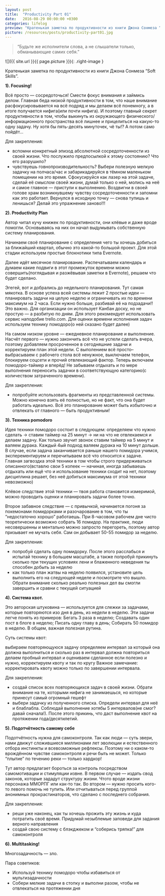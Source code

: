```yaml
---
layout: post
title:  "Productivity Part 01"
date:   2016-08-29 00:00:00 +0300
categories: lifelog
preview: "Кратенькая заметка по продуктивности из книги Джона Сонмеза “Soft Skills”. 1). Focusing! Всё просто — сосредоточься! Смести фокус внимания и займись делом. Главная беда низкой продуктивности в том, что наше внимание расфокусировывается на всё подряд и мы делаем всё понемногу, а в итоге получается нифига(или почти нифига). И поэтому главный секрет продуктивности в том, чтобы выкинуть из окружающего физического/информационного пространства всё лишнее и прицелиться на какую-то одну задачу. Ну хотя бы пять-десять минуточек, чё ты!? А потом само пойдёт…"
picture: /resources/posts/productivity-part01.jpg
---
```


> “Будьте же исполнители слова, а не слышатели только, обманывающие самих себя.”

![]({{ site.url }}{{ page.picture }}){: .right-image }

Кратенькая заметка по продуктивности из книги Джона Сонмеза “Soft Skills”.

**1). Focusing!**

Всё просто — сосредоточься! Смести фокус внимания и займись делом. Главная беда низкой продуктивности в том, что наше внимание расфокусировывается на всё подряд и мы делаем всё понемногу, а в итоге получается нифига(или почти нифига). И поэтому главный секрет продуктивности в том, чтобы выкинуть из окружающего физического/информационного пространства всё лишнее и прицелиться на какую-то одну задачу. Ну хотя бы пять-десять минуточек, чё ты!? А потом само пойдёт…

Для закрепления:

+ вспомни конкретный эпизод абсолютной сосредоточенности из своей жизни. Что послужило предпосылкой к этому состоянию? Что его разрушило?
+ чувствуешь говнопроизводительность? Выбери полезную мелкую задачку на полчаса/час и забарикадируйся в тёмном маленьком помещении на это время. Сфокусируйся как лазер на этой задаче, сделай её смыслом своей жизни, думай только о ней, молись на неё и самое главное — приступи к выполнению. Воздвигни в своей голове храм возникнувшему чувству сосредоточенности и запомни как это работает. Вернулся в исходную точку — снова тупишь и ленишься? Делай это упражнение заново!!!

**2). Productivity Plan**

Автор читал кучу книжек по продуктивности, они клёвые и даже вроде помогли. Основываясь на них он начал выдумывать собственную систему планирования.

Начинаем своё планирование с определения чего ты хочешь добиться за ближайший квартал, обычно это какой-то большой проект. Для этой стадии  используем простые блокнотики типа Evernote.

Далее идёт месячное планирование. Распечатываем календарь и думаем какие подвиги в этот промежуток времени можно совершить(поглядывая и разжёвывая заметки в Evernote), решаем что будет сделано.

Эгегей, вот и добрались до недельного планирования. Тут самая мякотка. В основе успеха всей системы лежит 2 простые идеи — планировать задачи на целую неделю и ограничивать их по времени максимум на 2 часа. Если нужно больше, разбивай её на подзадачи!! Это важно. Для организации он использует Канбан доску, но не простую — а разбитую по дням. Для этого рекомендует использовать сервис наподобие trello.com. Для оценки времени исполнения задач используем технику помодоро(о ней сказано будет далее)

На самом низком уровне — ежедневное планирование и выполнение. Насчёт первого —  нужно закончить всё что не успели сделать вчера, поэтому добавляем просроченное в сегодняшние задачи и корректируем план этой недели. С выполением всё просто–  выбрасываем с рабочего стола всё ненужное, выключаем телефон, блокируем соцсети и прочий отвлекающий фактор. Теперь включаем помодоро-таймер и вперёд! Не забываем отдыхать и по мере выполнения переносить задачки в соответствующую категорию(с количеством затраченного времени).

Для закрепления:

+ попробуйте использовать фрагменты из представленной системы. Можно конечно взять её полностью, но не факт, что она будет работать идеально. Всё это планирование может быть избыточно и отвлекать от главного — быть продуктивным!

**3). Техника pomodoro**

Идея техники помодоро состоит в следующем: определяем что нужно сделать -> ставим таймер на 25 минут -> ни на что не отвлекаемся и делаем задачу. Как только звучит звонок ставим таймер на 5 минут и валяем дурака. Каждый 4ый подход валяем дурака на 10 минут дольше. В случае, если задача заканчивается раньше нашего помидора учимся, эксперементируем и перечитываем всё что относится к задаче. Главная загвоздка этой техники в том чтобы строго придерживаться описанного(вставлю свои 5 копеек — начиная, иногда забываешь отдыхать или ещё что и использование техники сходит на нет, поэтому дисциплина решает, без неё добиться максимума от этой техники невозможно)

Клёвое следствие этой техники — твоя работа становится измеримой, можно проводить оценки и планировать задачи более точно.

Второе забавное следствие — с привычкой, начинается погоня за покемонами помидорками и разочарование в том, что ты “недостаточно хорошо” работаешь. При 8-часовом рабочем дне чисто теоретически возможно собрать 16 помидор. На практике, люди несовершенны и ментально можно запросто перегореть, поэтому автор призывает не мучать себя. Сам он добывает 50-55 помидор за неделю.

Для закрепления:

+ попробуй сделать одну помидорку. После этого расслабься и испытай технику в большем масштабе, а также попробуй прикинуть сколько при текущих условиях лени и блаженного неведения ты способен добыть за неделю
+ как только план жатвы на неделю появился, установите цель выполнить его на следующей неделе и посмотрите что вышло. Обрати внимание сколько реально полезных дел вы смогли завершить и сравни с текущей ситуацией

**4). Система квот.**

Это авторская штуковина — используется для слежки за задачами, которые повторяются изо дня в день, из недели в неделю. Эти задачи легче понять из примеров: Бегать 3 раза в неделю; Создавать один пост в блоге в неделю; Писать одну главу в день; Собирать 50 помидор в неделю. В общем, важная полезная рутина.

Суть системы квот:

выбираем повторяющуюся задачу
определяем интервал за который она должна выполниться и сколько раз в интервал должна повториться
делаем пробный интервал и оцениваем сделанное
если полезно и нужно, корректируем квоту и так по кругу
Важное замечание: корректировать квоту можно только по завершении интервала.

Для закрепления:

+ создай список всех повторяющихся задач в своей жизни. Обрати внимание на те, которыми нифига не занимаешься, но которые принесут самый огромный гешефт
+ выбери задачку из полученного списка. Определи интервал для неё и блаблабла. Соблюдай выполнение хотябы 5 интервалов(не смог? давай сначала!). После этого прикинь, что даст выполнение квот на протяжении года/десятилетий.

**5). Подотчётность самому себе**

Подотчётность нужна для самоконтроля. Так как люди — суть звери, нами движут сложившиеся миллионами лет эволюции и естественного отбора инстинкты и всевозможные рефлексы. Поэтому ни о каком-то врождённом чувстве самоконтроля и речи быть не может. Только “плытие” по течению реки — только хардкор!

Тут автор предлагает бороться за контроль посредством самомотивации и стимуляции извне. В первом случае — издать свод законов, которые зададут структуру жизни. Чтото вроде жизни персонажа ММОРПГ или как-то так. Во втором — нужно просить кого-то левого помочь не тупить. Или отчитываться перед группой анонимных прокрастинаторов, что сделано с последнего собрания.

Для закрепления:

+ реши уже наконец, как ты хочешь прожить эту жизнь и куда потратить своё время. Придумай незыблемые заповеди для задания верного направления
+ создай свою систему с блэкджеком и “соберись тряпка!” для самоконтроля

**6). Multitasking!**

Многозадачность — зло.

Пара советиков:

+ Используй технику помодоро чтобы избавиться от мультизадачности
+ Собери мелкие задачи в стопку и выполни разом, чтобы не отвлекаться на протяжении дня